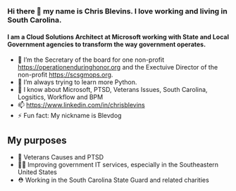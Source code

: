 ### Hi there 👋 my name is Chris Blevins.  I love working and living in South Carolina. 
#### I am a Cloud Solutions Architect at Microsoft working with State and Local Government agencies to transform the way government operates.  

- 🔭 I’m the Secretary of the board for one non-profit https://operationenduringhonor.org and the Exectuive Director of the non-profit https://scsgmops.org. 
- 🌱 I’m always trying to learn more Python.  
- 💬 I know about Microsoft, PTSD, Veterans Issues, South Carolina, Logsitics, Workflow and BPM
- 📫 https://www.linkedin.com/in/chrisblevins
- ⚡ Fun fact: My nickname is Blevdog

## My purposes
- :superhero:  Veterans Causes and PTSD
- :technologist:  Improving government IT services, especially in the Southeastern United States
- :rescue_worker_helmet: Working in the South Carolina State Guard and related charities
